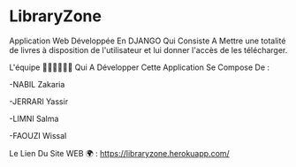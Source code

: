 # LibraryZone
Application Web Développée En DJANGO Qui Consiste A Mettre une totalité de livres à disposition de l'utilisateur et lui donner l'accès de les télécharger.

L'équipe 👨🏻‍💻👩🏻‍💻 Qui A Développer Cette Application Se Compose De : 

-NABIL Zakaria

-JERRARI Yassir

-LIMNI Salma

-FAOUZI Wissal

Le Lien Du Site WEB 🌍 : https://libraryzone.herokuapp.com/

